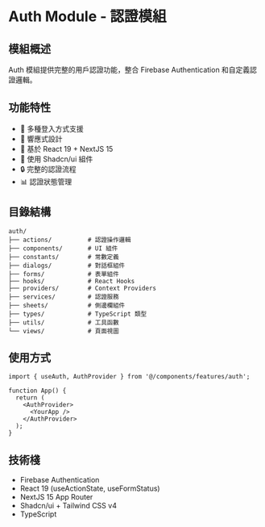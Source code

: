 # Auth Module - 認證模組

## 模組概述
Auth 模組提供完整的用戶認證功能，整合 Firebase Authentication 和自定義認證邏輯。

## 功能特性
- 🔐 多種登入方式支援
- 📱 響應式設計
- 🚀 基於 React 19 + NextJS 15
- 🎨 使用 Shadcn/ui 組件
- 🔒 完整的認證流程
- 📊 認證狀態管理

## 目錄結構
```
auth/
├── actions/          # 認證操作邏輯
├── components/       # UI 組件
├── constants/        # 常數定義
├── dialogs/          # 對話框組件
├── forms/            # 表單組件
├── hooks/            # React Hooks
├── providers/        # Context Providers
├── services/         # 認證服務
├── sheets/           # 側邊欄組件
├── types/            # TypeScript 類型
├── utils/            # 工具函數
└── views/            # 頁面視圖
```

## 使用方式
```tsx
import { useAuth, AuthProvider } from '@/components/features/auth';

function App() {
  return (
    <AuthProvider>
      <YourApp />
    </AuthProvider>
  );
}
```

## 技術棧
- Firebase Authentication
- React 19 (useActionState, useFormStatus)
- NextJS 15 App Router
- Shadcn/ui + Tailwind CSS v4
- TypeScript